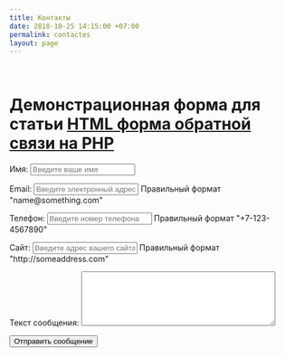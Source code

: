 ```yaml
---
title: Контакты
date: 2018-10-25 14:15:00 +07:00
permalink: contactes
layout: page
---
```


﻿<!DOCTYPE html>
<html>
<head>
	<meta charset="utf-8">
	<title>Форма обратной связи на HTML и PHP</title>
	<meta name="robots" content="noindex, nofollow"/>
	<link rel="stylesheet" media="screen" href="styles.css" >
</head>
<body>
<h1>Демонстрационная форма для статьи <a href=http://biznessystem.ru/2015/05/html-forma-obratnoj-svyazi-dlya-sajta-php/>HTML форма обратной связи на PHP</a></h1>
<form class="contact_form" action="contact-form.php" method="post">
	<p>
            <label for="name">Имя:</label>
            <input type="text"  name="name" placeholder="Введите ваше имя" required />
        </p>
        <p>
            <label for="email">Email:</label>
            <input type="email" name="email" placeholder="Введите электронный адрес" required />
            <span class="form_hint">Правильный формат "name@something.com"</span>
        </p>
        <p>
            <label for="tel">Телефон:</label>
            <input type="tel" name="tel" placeholder="Введите номер телефона" required />
            <span class="form_hint">Правильный формат "+7-123-4567890"</span>
        </p>
        <p>
            <label for="website">Сайт:</label>
            <input type="url" name="website" placeholder="Введите адрес вашего сайта" pattern="(http|https)://.+"/>
            <span class="form_hint">Правильный формат "http://someaddress.com"</span>
        </p>
        <p>
            <label for="message">Текст сообщения:</label>
            <textarea name="message" cols="40" rows="6" required ></textarea>
        </p>
		<input name="bezspama" type="text" style="display:none" value="" />
        <p>
        	<button class="submit" type="submit">Отправить сообщение</button>
        </p>
</form>
</body>
</html>